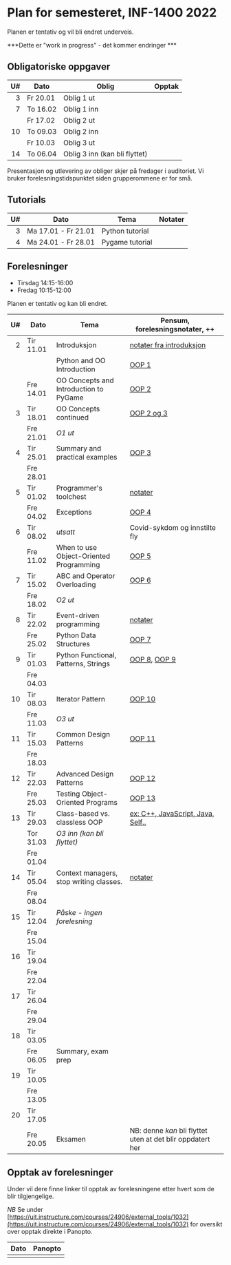 Plan for semesteret, INF-1400 2022
====================================

Planen er tentativ og vil bli endret underveis. 

***Dette er "work in progress" - det kommer endringer ***


Obligatoriske oppgaver 
-----------------

| U# | Dato     | Oblig                         | Opptak |
|---:|----------|-------------------------------|--------|
|  3 | Fr 20.01 | Oblig 1 ut                    |        |
|  7 | To 16.02 | Oblig 1 inn                   |        |
|    | Fr 17.02 | Oblig 2 ut                    |        |
| 10 | To 09.03 | Oblig 2 inn                   |        |
|    | Fr 10.03 | Oblig 3 ut                    |        |
| 14 | To 06.04 | Oblig 3 inn (kan bli flyttet) |        |

Presentasjon og utlevering av obliger skjer på fredager i auditoriet.
Vi bruker forelesningstidspunktet siden grupperommene er for små. 

Tutorials
------

| U# | Dato                | Tema            | Notater |
|---:|---------------------|-----------------|---------|
|  3 | Ma 17.01 - Fr 21.01 | Python tutorial |         |
|  4 | Ma 24.01 - Fr 28.01 | Pygame tutorial |         |


Forelesninger
---------
- Tirsdag 14:15-16:00
- Fredag 10:15-12:00

Planen er tentativ og kan bli endret. 

| U# | Dato      | Tema                                    | Pensum, forelesningsnotater, ++                                                             |
|---:|-----------|-----------------------------------------|---------------------------------------------------------------------------------------------|
|  2 | Tir 11.01 | Introduksjon                            | [notater fra introduksjon](lectures/introduksjon)                                           |
|    |           | Python and OO Introduction              | [OOP 1](lectures/oop-01-python-intro-and-oo)                                                |
|    | Fre 14.01 | OO Concepts and Introduction to PyGame  | [OOP 2](lectures/oop-02-oo-and-pygame)                                                      |
|  3 | Tir 18.01 | OO Concepts continued                   | [OOP 2 og 3](lectures/oop-02-03-oo-concepts)                                                |
|    | Fre 21.01 | *O1 ut*                                 |                                                                                             |
|  4 | Tir 25.01 | Summary and practical examples          | [OOP 3](lectures/oop-03-summary-and-examples)                                               |
|    | Fre 28.01 |                                         |                                                                                             |
|  5 | Tir 01.02 | Programmer's toolchest                  | [notater](lectures/lecture-tools)                                                           |
|    | Fre 04.02 | Exceptions                              | [OOP 4](lectures/oop-04-exceptions)                                                         |
|  6 | Tir 08.02 | *utsatt*                                | Covid-sykdom og innstilte fly                                                               |
|    | Fre 11.02 | When to use Object-Oriented Programming | [OOP 5](lectures/oop-05-when-to-use-oop)                                                    |
|  7 | Tir 15.02 | ABC and Operator Overloading            | [OOP 6](lectures/oop-06-abc-op-overload)                                                    |
|    | Fre 18.02 | *O2 ut*                                 |                                                                                             |
|  8 | Tir 22.02 | Event-driven programming <EV>           | [notater](lectures/lecture-event-driven-programming)                                        |
|    | Fre 25.02 | Python Data Structures                  | [OOP 7](lectures/oop-07-python-data-structures)                                             |
|  9 | Tir 01.03 | Python Functional, Patterns, Strings    | [OOP 8](lectures/oop-08-oop-functional), [OOP 9](lectures/oop-09-strings-and-serialization) |
|    | Fre 04.03 |                                         |                                                                                             |
| 10 | Tir 08.03 | Iterator Pattern                        | [OOP 10](lectures/oop-10-iterator)                                                          |
|    | Fre 11.03 | *O3 ut*                                 |                                                                                             |
| 11 | Tir 15.03 | Common Design Patterns                  | [OOP 11](lectures/oop-11-common-design-patt)                                                 |
|    | Fre 18.03 |                                         |                                                                                             |
| 12 | Tir 22.03 | Advanced Design Patterns                | [OOP 12](lectures/oop-12-adv-design-pat)                                                    |
|    | Fre 25.03 | Testing Object-Oriented Programs        | [OOP 13](lectures/oop-13-testing)                                                           |
| 13 | Tir 29.03 | Class-based vs. classless OOP           | [ex: C++, JavaScript, Java, Self..](lectures/lecture-other-languages)                       |
|    | Tor 31.03 | *O3 inn (kan bli flyttet)*              |                                                                                             |
|    | Fre 01.04 |                                         |                                                                                             |
| 14 | Tir 05.04 | Context managers, stop writing classes. | [notater](lectures/lecture-context-mgr-stop-writing-cl)                                     |
|    | Fre 08.04 |                                         |                                                                                             |
| 15 | Tir 12.04 | *Påske - ingen forelesning*             |                                                                                             |
|    | Fre 15.04 |                                         |                                                                                             |
| 16 | Tir 19.04 |                                         |                                                                                             |
|    | Fre 22.04 |                                         |                                                                                             |
| 17 | Tir 26.04 |                                         |                                                                                             |
|    | Fre 29.04 |                                         |                                                                                             |
| 18 | Tir 03.05 |                                         |                                                                                             |
|    | Fre 06.05 | Summary, exam prep                      |                                                                                             |
| 19 | Tir 10.05 |                                         |                                                                                             |
|    | Fre 13.05 |                                         |                                                                                             |
| 20 | Tir 17.05 |                                         |                                                                                             |
|    | Fre 20.05 | Eksamen                                 | NB: denne *kan* bli flyttet uten at det blir oppdatert her                                  |



Opptak av forelesninger 
-------------------------

Under vil dere finne linker til opptak av forelesningene etter hvert som de blir tilgjengelige. 

*NB* Se under [https://uit.instructure.com/courses/24906/external_tools/1032](https://uit.instructure.com/courses/24906/external_tools/1032) for oversikt over opptak direkte i Panopto. 

| Dato | Panopto |
|------|---------|
|      |         |
